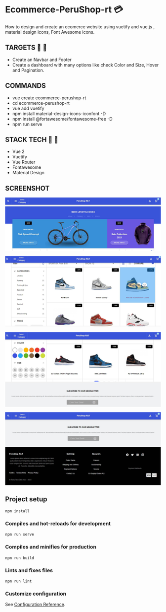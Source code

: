 # Ecommerce-PeruShop-rt :credit_card:

How to design and create an ecomerce website using  vuetify and  vue.js  , material design icons, Font Awesome icons.

## TARGETS :pushpin: :rocket:
* Create an Navbar and Footer
* Create a dashboard with many options like check Color and Size, Hover and Pagination.

## COMMANDS 
* vue create ecommerce-perushop-rt
* cd ecommerce-perushop-rt
* vue add vuetify
* npm install material-design-icons-iconfont -D
* npm install @fortawesome/fontawesome-free -D
* npm run serve

## STACK TECH :wrench: :hammer:

* Vue 2
* Vuetify
* Vue Router
* Fontawesome
* Material Design

## SCREENSHOT

![](src/assets/screenshot1.jpg)

![](src/assets/screenshot2.jpg)

![](src/assets/screenshot3.jpg)

![](src/assets/screenshot4.jpg)

## Project setup
```
npm install
```

### Compiles and hot-reloads for development
```
npm run serve
```

### Compiles and minifies for production
```
npm run build
```

### Lints and fixes files
```
npm run lint
```

### Customize configuration
See [Configuration Reference](https://cli.vuejs.org/config/).
